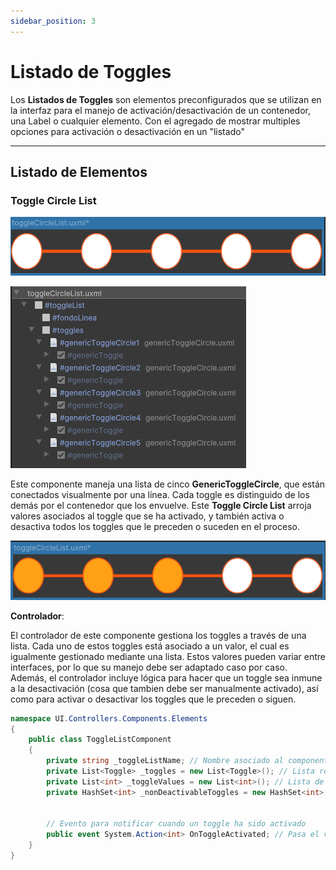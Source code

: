 ```yaml
---
sidebar_position: 3
---
```


# Listado de Toggles

Los **Listados de Toggles** son elementos preconfigurados que se utilizan en la interfaz para el manejo de activación/desactivación de un contenedor, una Label o cualquier elemento. Con el agregado de mostrar multiples opciones para activación o desactivación en un "listado"

---

## Listado de Elementos


### Toggle Circle List

![Ejemplo ](../../../../../static/juego-img/interfaz/componentes/toggles/toggleCircleList.png)

![Ejemplo ](../../../../../static/juego-img/interfaz/componentes/toggles/toggleCircleList2.png)

Este componente maneja una lista de cinco **GenericToggleCircle**, que están conectados visualmente por una línea. Cada toggle es distinguido de los demás por el contenedor que los envuelve. Este **Toggle Circle List** arroja valores asociados al toggle que se ha activado, y también activa o desactiva todos los toggles que le preceden o suceden en el proceso.

![Ejemplo ](../../../../../static/juego-img/interfaz/componentes/toggles/toggleCircleList3.png)

**Controlador**:

El controlador de este componente gestiona los toggles a través de una lista. Cada uno de estos toggles está asociado a un valor, el cual es igualmente gestionado mediante una lista. Estos valores pueden variar entre interfaces, por lo que su manejo debe ser adaptado caso por caso. Además, el controlador incluye lógica para hacer que un toggle sea inmune a la desactivación (cosa que tambien debe ser manualmente activado), así como para activar o desactivar los toggles que le preceden o siguen.

```csharp
namespace UI.Controllers.Components.Elements
{
    public class ToggleListComponent
    {
        private string _toggleListName; // Nombre asociado al componente (opcional)
        private List<Toggle> _toggles = new List<Toggle>(); // Lista referencia a toggles
        private List<int> _toggleValues = new List<int>(); // Lista de valores asociados a los toggles
        private HashSet<int> _nonDeactivableToggles = new HashSet<int>(); // Índices de toggles que no se pueden desactivar


        // Evento para notificar cuando un toggle ha sido activado
        public event System.Action<int> OnToggleActivated; // Pasa el valor asociado al toggle activado
    }
}
```
